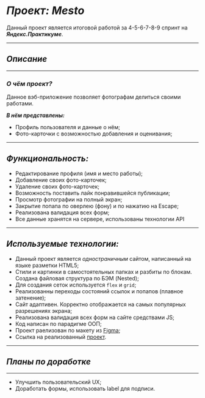 # ***Проект: Mesto***
Данный проект является итоговой работой за 4-5-6-7-8-9 спринт на ***Яндекс.Практикуме***.

---
## *Описание*
----
### ***О чём проект?***

Данное вэб-приложение позволяет фотографам делиться своими работами.

***В нём представлены:***

* Профиль пользователя и данные о нём;
* Фото-карточки с возможностью добавления и оценивания;

---
 ## *Функциональность:*
 * Редактирование профиля (имя и место работы);
 * Добавление своих фото-карточек;
 * Удаление своих фото-карточек;
 * Возможность поставить лайк понравившейся публикации;
 * Просмотр фотографии на полный экран;
 * Закрытие попапа по оверлею (фону) и по нажатию на Escape;
 * Реализована валидация всех форм;
 * Все данные хранятся на сервере, использованы технологии API
  ---
  ## *Используемые технологии:*

* Данный проект является *одностраничным* сайтом, написанный на языке разметки HTML5;
* Стили и картинки в самостоятельных папках и разбиты по блокам. Создана файловая структура по БЭМ (Nested);
* Для создания сеток используется  `flex` и `grid`;
* Реализованны переходы состояний ссылок и попапов (плавное затенение);
* Сайт адаптивен. Корректно отображается на самых популярных разрешениях экрана;
* Реализована валидация всех форм на сайте средствами JS;
* Код написан по парадигме ООП;
* Проект раелизован по макету из [Figma](https://www.figma.com/file/2cn9N9jSkmxD84oJik7xL7/JavaScript.-Sprint-4?node-id=0%3A1);
* Ссылка на реализованный [проект](https://tinaevnk.github.io/mesto/index.html).

---
## *Планы по доработке*

---

  * Улучшить пользовательский UX;
  * Доработать формы, использовать label для подписи.
